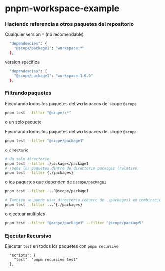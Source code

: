 # pnpm-workspace-example

### Haciendo referencia a otros paquetes del repositorio

Cualquier version `*` (no recomendable)

```bash
  "dependencies": {
    "@scope/package1": "workspace:*"
  },
```

version specifica

```bash
  "dependencies": {
    "@scope/package1": "workspace:1.0.0"
  },
```

### Filtrando paquetes

Ejecutando todos los paquetes del workspaces del scope `@scope`

```bash
pnpm test --filter "@scope/\*"
```

o un solo paquete

Ejecutando todos los paquetes del workspaces del scope `@scope`

```bash
pnpm test --filter "@scope/package1"
```

o directorio

```bash
# Un solo directorio
pnpm test --filter ./packages/package1
# Todos los paquetes dentro de directorio packages (relativo)
pnpm test --filter {./packages}
```

o los paquetes que dependen de `@scope/package1`

```bash
pnpm test --filter ...^@scope/package1

# Tambien se puede usar directorio (dentro de ./packages) en combinacion con todos los paquetes dependientes de @scope/package 1 d
pnpm test --filter ...^{./packages}
```

o ejectuar multiples

```bash
pnpm test --filter "@scope/package1" --filter "@scope/package5"
```

### Ejecutar Recursivo

Ejecutar `test` en todos los paquetes con `pnpm recursive`

```
  "scripts": {
    "test": "pnpm recursive test"
  },
```
